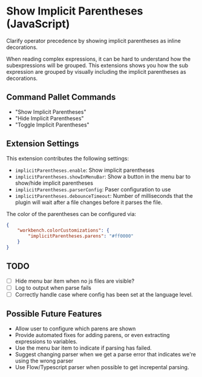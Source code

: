 # Show Implicit Parentheses (JavaScript)

Clarify operator precedence by showing implicit parentheses as inline decorations.

When reading complex expressions, it can be hard to understand how the subexpressions will be grouped. This extensions shows you how the sub expression are grouped by visually including the implicit parentheses as decorations.

## Command Pallet Commands

- "Show Implicit Parentheses"
- "Hide Implicit Parentheses"
- "Toggle Implicit Parentheses"

## Extension Settings

This extension contributes the following settings:

- `implicitParentheses.enable`: Show implicit parentheses
- `implicitParentheses.showInMenuBar`: Show a button in the menu bar to show/hide implicit parentheses
- `implicitParentheses.parserConfig`: Paser configuration to use
- `implicitParentheses.debounceTimeout`: Number of milliseconds that the plugin will wait after a file changes before it parses the file.

The color of the parentheses can be configured via:

```JSON
{
    "workbench.colorCustomizations": {
        "implicitParentheses.parens": "#ff0000"
    }
}
```

## TODO

- [ ] Hide menu bar item when no js files are visible?
- [ ] Log to output when parse fails
- [ ] Correctly handle case where config has been set at the language level.

## Possible Future Features

- Allow user to configure which parens are shown
- Provide automated fixes for adding parens, or even extracting expressions to variables.
- Use the menu bar item to indicate if parsing has failed.
- Suggest changing parser when we get a parse error that indicates we're using the wrong parser
- Use Flow/Typescript parser when possible to get increpental parsing.
